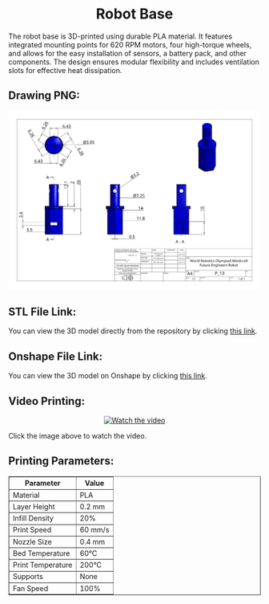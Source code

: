<div align="center">
  <h1>Robot Base</h1>
</div>

<p>The robot base is 3D-printed using durable PLA material. It features integrated mounting points for 620 RPM motors, four high-torque wheels, and allows for the easy installation of sensors, a battery pack, and other components. The design ensures modular flexibility and includes ventilation slots for effective heat dissipation.</p>

<div align="left">
  <h2>Drawing PNG:</h2>
  <p align="center">
    <img src="https://github.com/DexterTaha/WRO-FE-2024-Mindcraft-International/blob/main/Models/%20Parts/0x05-Front%20Short%20Shaft/Drawing%20Front%20Short%20Shaft.png" alt="Robot Base Drawing" width="1000">
  </p>
</div>

<div align="left">
  <h2>STL File Link:</h2>
  <p>You can view the 3D model directly from the repository by clicking <a href="https://github.com/DexterTaha/WRO-FE-2024-Mindcraft-International/blob/main/Models/%20Parts/0x00-Robot%20Base/Robot%20Base%20.stl" target="_blank">this link</a>.</p>
</div>

<div align="left">
  <h2>Onshape File Link:</h2>
  <p>You can view the 3D model on Onshape by clicking <a href="https://cad.onshape.com/documents/1c6f1405e84d0c390333223c/w/c90b719cdc670bdbfb16a84e/e/3d798daea79d75d88b470c18?renderMode=0&uiState=671bdafd0e6bd205bc48c042" target="_blank">this link</a>.</p>
</div>

<div align="left">
  <h2>Video Printing:</h2>
  <p align="center">
    <a href="https://www.youtube.com/watch?v=J01qLRWSCVE" target="_blank">
      <img src="https://img.youtube.com/vi/J01qLRWSCVE/maxresdefault.jpg" alt="Watch the video" width="800">
    </a>
  </p>
  <p>Click the image above to watch the video.</p>
</div>

<div align="left">
  <h2>Printing Parameters:</h2>
</div>

<!-- Table for printing parameters -->
<table border="1" cellpadding="10" cellspacing="0">
  <thead>
    <tr>
      <th>Parameter</th>
      <th>Value</th>
    </tr>
  </thead>
  <tbody>
    <tr>
      <td>Material</td>
      <td>PLA</td>
    </tr>
    <tr>
      <td>Layer Height</td>
      <td>0.2 mm</td>
    </tr>
    <tr>
      <td>Infill Density</td>
      <td>20%</</td>
    </tr>
    <tr>
      <td>Print Speed</td>
      <td>60 mm/s</td>
    </tr>
    <tr>
      <td>Nozzle Size</td>
      <td>0.4 mm</td>
    </tr>
    <tr>
      <td>Bed Temperature</td>
      <td>60°C</td>
    </tr>
    <tr>
      <td>Print Temperature</td>
      <td>200°C</td>
    </tr>
    <tr>
      <td>Supports</td>
      <td>None</td>
    </tr>
    <tr>
      <td>Fan Speed</td>
      <td>100%</td>
    </tr>
  </tbody>
</table>
